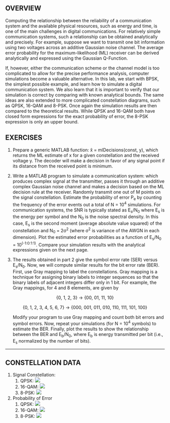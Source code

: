 ## OVERVIEW

Computing the relationship between the reliability of a communication system and the available
physical resources, such as energy and time, is one of the main challenges in digital communications.
For relatively simple communication systems, such a relationship can be obtained analytically and
precisely. For example, suppose we want to transmit one bit information using two voltages across
an additive Gaussian noise channel. The average error probability for the maximum-likelihood
(ML) receiver can be derived analytically and expressed using the Gaussian Q-Function.

If, however, either the communication scheme or the channel model is too complicated to
allow for the precise performance analysis, computer simulations become a valuable alternative. In
this lab, we start with BPSK, the simplest possible example, and learn how to simulate a digital
communication system. We also learn that it is important to verify that our simulation is correct by
comparing with known analytical bounds. The same ideas are also extended to more complicated
constellation diagrams, such as QPSK, 16-QAM and 8-PSK. Once again the simulation results
are then compared to the theoretical results. While QPSK and 16-QAM both have closed form
expressions for the exact probability of error, the 8-PSK expression is only an upper bound.

## EXERCISES

1. Prepare a generic MATLAB function: x̂ = mlDecisions(const, y), which returns the ML
estimate of x for a given constellation and the received voltage y. The decoder will make a
decision in favor of any signal point if its distance from the received point is minimum.

2. Write a MATLAB program to simulate a communication system: which produces complex
signal at the transmitter, passes it through an additive complex Gaussian noise channel and
makes a decision based on the ML decision rule at the receiver. Randomly transmit one out
of M points on the signal constellation. Estimate the probability of error P<sub>e</sub> by counting the
frequency of the error events out a total of N = 10<sup>4</sup> simulations. For communication systems,
the SNR is typically stated as E<sub>s</sub>/N<sub>0</sub> where E<sub>s</sub> is the energy per symbol and the N<sub>0</sub> is the
noise spectral density. In this case, E<sub>s</sub> is the second moment (average absolute value squared)
of the constellation and N<sub>0</sub> = 2σ<sup>2</sup> (where σ<sup>2</sup> is variance of the AWGN in each dimension).
Plot the estimated error probabilities as a function of E<sub>s</sub>/N<sub>0</sub> = 10<sup>(-1:0:1:1)</sup>. Compare your
simulation results with the analytical expressions given on the next page.

3. The results obtained in part 2 give the symbol error rate (SER) versus E<sub>s</sub>/N<sub>0</sub>. Now, we will
compute similar results for the bit error rate (BER). First, use Gray mapping to label the
constellations. Gray mapping is a technique for assigning binary labels to integer sequences
so that the binary labels of adjacent integers differ only in 1 bit. For example, the Gray
mappings, for 4 and 8 elements, are given by

<p align="center">{0, 1, 2, 3} → {00, 01, 11, 10}</p>

<p align="center">{0, 1, 2, 3, 4, 5, 6, 7} → {000, 001, 011, 010, 110, 111, 101, 100}</p>

<ul>
Modify your program to use Gray mapping and count both bit errors and symbol errors. Now, repeat your simulations (for N = 10<sup>4</sup> symbols) to estimate the BER. Finally, plot the results to show the relationship between the BER and E<sub>b</sub>/N<sub>0</sub>, where E<sub>b</sub> is energy transmitted per bit (i.e., E<sub>s</sub> normalized by the number of bits).
</ul>

---
## CONSTELLATION DATA

1. Signal Constellation:
    1. QPSK: <img src="https://latex.codecogs.com/png.image?\large&space;\dpi{110}\bg{white}\left\{1&plus;j,&space;1-j,&space;-1-j,&space;-1&plus;j\right\}">
    2. 16-QAM: <img src="https://latex.codecogs.com/png.image?\large&space;\dpi{110}\bg{white}\left\{a&plus;bj|a,&space;b&space;\epsilon&space;\left\{&space;-3,&space;-1,&space;1,&space;3\right\}\right\}">
    3. 8-PSK: <img src="https://latex.codecogs.com/png.image?\large&space;\dpi{110}\bg{white}\left\{1,-1,j,-j,\frac{1}{\sqrt{2}}\left&space;(&space;-1-j&space;\right&space;),\frac{1}{\sqrt{2}}\left&space;(&space;-1&plus;j&space;\right&space;),\frac{1}{\sqrt{2}}\left&space;(&space;1-j&space;\right&space;),\frac{1}{\sqrt{2}}\left&space;(&space;1&plus;j&space;\right&space;)\right\}">
2. Probability of Error
    1. QPSK: <img src="https://latex.codecogs.com/png.image?\large&space;\dpi{110}\bg{white}P(e)=2Q\left(\sqrt{\frac{E_{s}}{N_{0}}}\right)-Q^{2}\left(\sqrt{\frac{E_{s}}{N_{0}}}\right)">
    2. 16-QAM: <img src="https://latex.codecogs.com/png.image?\large&space;\dpi{110}\bg{white}P(e)=3Q\left(\sqrt{\frac{E_{s}}{5N_{0}}}\right)-\frac{9}{4}Q^{2}\left(\sqrt{\frac{E_{s}}{5N_{0}}}\right)">
    3. 8-PSK: <img src="https://latex.codecogs.com/png.image?\large&space;\dpi{110}\bg{white}P(e)\leq&space;2Q\left(\sqrt{\frac{2E_{s}}{N_{0}}sin^{2}\frac{\pi&space;}{8}}\right)">
